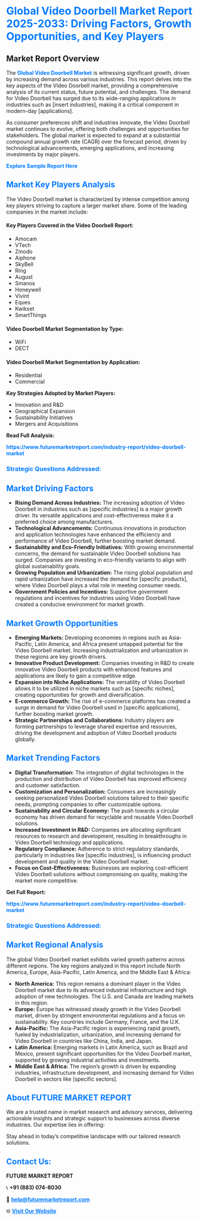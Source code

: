<h1 style="color: #007BFF;">Global Video Doorbell Market Report 2025-2033: Driving Factors, Growth Opportunities, and Key Players</h1>

<section id="overview">
<h2>Market Report Overview</h2>
<p>The <a href="https://www.futuremarketreport.com/industry-report/video-doorbell-market" style="color: #007BFF; text-decoration: none;"><strong>Global Video Doorbell Market</strong></a> is witnessing significant growth, driven by increasing demand across various industries. This report delves into the key aspects of the Video Doorbell market, providing a comprehensive analysis of its current status, future potential, and challenges. The demand for Video Doorbell has surged due to its wide-ranging applications in industries such as [insert industries], making it a critical component in modern-day [applications].</p>
<p>As consumer preferences shift and industries innovate, the Video Doorbell market continues to evolve, offering both challenges and opportunities for stakeholders. The global market is expected to expand at a substantial compound annual growth rate (CAGR) over the forecast period, driven by technological advancements, emerging applications, and increasing investments by major players.</p>
</section>

<section id="overview">
<p><a href="https://www.futuremarketreport.com/request-sample/reportId=82064" style="color: #007BFF; text-decoration: none;"><strong>Explore Sample Report Here</strong></a></p>
</section>

<section id="key-players">
<h2 style="color: #007BFF;">Market Key Players Analysis</h2>
<p>The Video Doorbell market is characterized by intense competition among key players striving to capture a larger market share. Some of the leading companies in the market include:</p>
<h4>Key Players Covered in the Video Doorbell Report:</h4>
<ul><li>Amocam</li><li>VTech</li><li>Zmodo</li><li>Aiphone</li><li>SkyBell</li><li>Ring</li><li>August</li><li>Smanos</li><li>Honeywell</li><li>Vivint</li><li>Eques</li><li>Kwikset</li><li>SmartThings</li></ul>
<h4>Video Doorbell Market Segmentation by Type:</h4>
<ul><li>WiFi</li><li>DECT</li></ul>

<h4>Video Doorbell Market Segmentation by Application:</h4>
<ul><li>Residential</li><li>Commercial</li></ul>
<p><strong>Key Strategies Adopted by Market Players:</strong></p>
<ul>
<li>Innovation and R&D</li>
<li>Geographical Expansion</li>
<li>Sustainability Initiatives</li>
<li>Mergers and Acquisitions</li>
</ul>
</section>

<section>
<p><strong>Read Full Analysis: </strong></p><a href="https://www.futuremarketreport.com/industry-report/video-doorbell-market" style="color: #007BFF; text-decoration: none;"><strong>https://www.futuremarketreport.com/industry-report/video-doorbell-market</strong></a>
<h3 style="color: #007BFF;">Strategic Questions Addressed:</h3>
</section>

<section id="driving-factors">
<h2 style="color: #007BFF;">Market Driving Factors</h2>
<ul>
<li><strong>Rising Demand Across Industries:</strong> The increasing adoption of Video Doorbell in industries such as [specific industries] is a major growth driver. Its versatile applications and cost-effectiveness make it a preferred choice among manufacturers.</li>
<li><strong>Technological Advancements:</strong> Continuous innovations in production and application technologies have enhanced the efficiency and performance of Video Doorbell, further boosting market demand.</li>
<li><strong>Sustainability and Eco-Friendly Initiatives:</strong> With growing environmental concerns, the demand for sustainable Video Doorbell solutions has surged. Companies are investing in eco-friendly variants to align with global sustainability goals.</li>
<li><strong>Growing Population and Urbanization:</strong> The rising global population and rapid urbanization have increased the demand for [specific products], where Video Doorbell plays a vital role in meeting consumer needs.</li>
<li><strong>Government Policies and Incentives:</strong> Supportive government regulations and incentives for industries using Video Doorbell have created a conducive environment for market growth.</li>
</ul>
</section>

<section id="growth-opportunities">
<h2 style="color: #007BFF;">Market Growth Opportunities</h2>
<ul>
<li><strong>Emerging Markets:</strong> Developing economies in regions such as Asia-Pacific, Latin America, and Africa present untapped potential for the Video Doorbell market. Increasing industrialization and urbanization in these regions are key growth drivers.</li>
<li><strong>Innovative Product Development:</strong> Companies investing in R&D to create innovative Video Doorbell products with enhanced features and applications are likely to gain a competitive edge.</li>
<li><strong>Expansion into Niche Applications:</strong> The versatility of Video Doorbell allows it to be utilized in niche markets such as [specific niches], creating opportunities for growth and diversification.</li>
<li><strong>E-commerce Growth:</strong> The rise of e-commerce platforms has created a surge in demand for Video Doorbell used in [specific applications], further boosting market growth.</li>
<li><strong>Strategic Partnerships and Collaborations:</strong> Industry players are forming partnerships to leverage shared expertise and resources, driving the development and adoption of Video Doorbell products globally.</li>
</ul>
</section>

<section id="trending-factors">
<h2 style="color: #007BFF;">Market Trending Factors</h2>
<ul>
<li><strong>Digital Transformation:</strong> The integration of digital technologies in the production and distribution of Video Doorbell has improved efficiency and customer satisfaction.</li>
<li><strong>Customization and Personalization:</strong> Consumers are increasingly seeking personalized Video Doorbell solutions tailored to their specific needs, prompting companies to offer customizable options.</li>
<li><strong>Sustainability and Circular Economy:</strong> The push towards a circular economy has driven demand for recyclable and reusable Video Doorbell solutions.</li>
<li><strong>Increased Investment in R&D:</strong> Companies are allocating significant resources to research and development, resulting in breakthroughs in Video Doorbell technology and applications.</li>
<li><strong>Regulatory Compliance:</strong> Adherence to strict regulatory standards, particularly in industries like [specific industries], is influencing product development and quality in the Video Doorbell market.</li>
<li><strong>Focus on Cost-Effectiveness:</strong> Businesses are exploring cost-efficient Video Doorbell solutions without compromising on quality, making the market more competitive.</li>
</ul>
</section>

<section>
<p><strong>Get Full Report: </strong></p><a href="https://www.futuremarketreport.com/industry-report/video-doorbell-market" style="color: #007BFF; text-decoration: none;"><strong>https://www.futuremarketreport.com/industry-report/video-doorbell-market</strong></a>
<h3 style="color: #007BFF;">Strategic Questions Addressed:</h3>
</section>


<section id="regional-analysis">
<h2 style="color: #007BFF;">Market Regional Analysis</h2>
<p>The global Video Doorbell market exhibits varied growth patterns across different regions. The key regions analyzed in this report include North America, Europe, Asia-Pacific, Latin America, and the Middle East & Africa:</p>
<ul>
<li><strong>North America:</strong> This region remains a dominant player in the Video Doorbell market due to its advanced industrial infrastructure and high adoption of new technologies. The U.S. and Canada are leading markets in this region.</li>
<li><strong>Europe:</strong> Europe has witnessed steady growth in the Video Doorbell market, driven by stringent environmental regulations and a focus on sustainability. Key countries include Germany, France, and the U.K.</li>
<li><strong>Asia-Pacific:</strong> The Asia-Pacific region is experiencing rapid growth, fueled by industrialization, urbanization, and increasing demand for Video Doorbell in countries like China, India, and Japan.</li>
<li><strong>Latin America:</strong> Emerging markets in Latin America, such as Brazil and Mexico, present significant opportunities for the Video Doorbell market, supported by growing industrial activities and investments.</li>
<li><strong>Middle East & Africa:</strong> The region’s growth is driven by expanding industries, infrastructure development, and increasing demand for Video Doorbell in sectors like [specific sectors].</li>
</ul>
</section>

<footer>
<h2 style="color: #007BFF;">About FUTURE MARKET REPORT</h2>
<p>We are a trusted name in market research and advisory services, delivering actionable insights and strategic support to businesses across diverse industries. Our expertise lies in offering:</p>

<p>Stay ahead in today’s competitive landscape with our tailored research solutions.</p>

<h2 style="color: #007BFF;">Contact Us:</h2>
<p><strong>FUTURE MARKET REPORT</strong></p>
<p>📞 <strong>+91 (883) 074-8030</strong></p>
<p>📧 <strong><a href="mailto:help@futuremarketreport.com" style="color: #007BFF;">help@futuremarketreport.com</a></strong></p>
<p>🌐 <strong><a href="https://www.futuremarketreport.com/" style="color: #007BFF;">Visit Our Website</a></strong></p>
</footer>